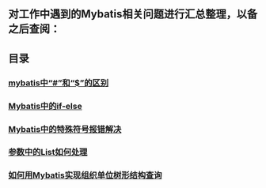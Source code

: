 ## 对工作中遇到的Mybatis相关问题进行汇总整理，以备之后查阅：
## 目录
### [mybatis中“#”和“$”的区别](https://github.com/JazzZhao/jazznote/blob/master/%E9%81%87%E5%9D%91%E4%B9%8BMybatis/mybatis%E4%B8%AD%E2%80%9C%23%E2%80%9D%E5%92%8C%E2%80%9C%24%E2%80%9D%E7%9A%84%E5%8C%BA%E5%88%AB.md)
### [Mybatis中的if-else](https://github.com/JazzZhao/jazznote/blob/master/%E9%81%87%E5%9D%91%E4%B9%8BMybatis/Mybatis%E4%B8%AD%E7%9A%84if-else.md)
### [Mybatis中的特殊符号报错解决](https://github.com/JazzZhao/jazznote/blob/master/%E9%81%87%E5%9D%91%E4%B9%8BMybatis/Mybatis%E4%B8%AD%E7%9A%84%E7%89%B9%E6%AE%8A%E7%AC%A6%E5%8F%B7%E6%8A%A5%E9%94%99%E8%A7%A3%E5%86%B3.md)
### [参数中的List如何处理](https://github.com/JazzZhao/jazznote/blob/master/%E9%81%87%E5%9D%91%E4%B9%8BMybatis/%E5%8F%82%E6%95%B0%E4%B8%AD%E7%9A%84List%E5%A6%82%E4%BD%95%E5%A4%84%E7%90%86.md)
### [如何用Mybatis实现组织单位树形结构查询](https://github.com/JazzZhao/jazznote/blob/master/%E9%81%87%E5%9D%91%E4%B9%8BMybatis/%E5%A6%82%E4%BD%95%E7%94%A8Mybatis%E5%AE%9E%E7%8E%B0%E7%BB%84%E7%BB%87%E5%8D%95%E4%BD%8D%E6%A0%91%E5%BD%A2%E7%BB%93%E6%9E%84%E6%9F%A5%E8%AF%A2.md)




